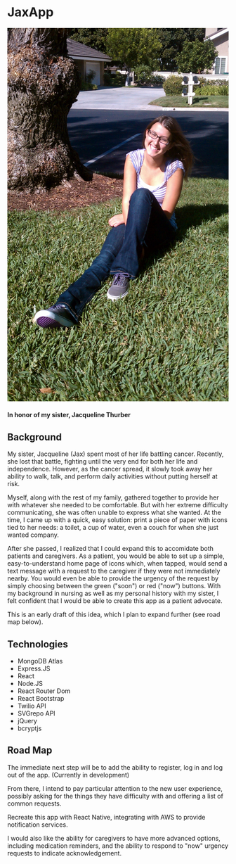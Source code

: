 # JaxApp

![Jacqueline](/public/Jacqueline.jpg "Jacqueline Thurber")

#### In honor of my sister, Jacqueline Thurber

## Background

My sister, Jacqueline (Jax) spent most of her life battling cancer. Recently, she lost that battle, fighting until the very end for both her life and independence. However, as the cancer spread, it slowly took away her ability to walk, talk, and perform daily activities without putting herself at risk.

Myself, along with the rest of my family, gathered together to provide her with whatever she needed to be comfortable. But with her extreme difficulty communicating, she was often unable to express what she wanted. At the time, I came up with a quick, easy solution: print a piece of paper with icons tied to her needs: a toilet, a cup of water, even a couch for when she just wanted company.

After she passed, I realized that I could expand this to accomidate both patients and caregivers. As a patient, you would be able to set up a simple, easy-to-understand home page of icons which, when tapped, would send a text message with a request to the caregiver if they were not immediately nearby. You would even be able to provide the urgency of the request by simply choosing between the green ("soon") or red ("now") buttons. With my background in nursing as well as my personal history with my sister, I felt confident that I would be able to create this app as a patient advocate.

This is an early draft of this idea, which I plan to expand further (see road map below).

## Technologies

- MongoDB Atlas
- Express.JS
- React
- Node.JS
- React Router Dom
- React Bootstrap
- Twilio API
- SVGrepo API
- jQuery
- bcryptjs

<!-- ## Getting Started

~~1. Fork and clone this repository.~~

~~2. cd into the project directory.~~

~~3. npm install~~

~~4. npm run server~~

~~5. npm start~~

~~6. Navigate to http://localhost:3000/~~

Until deployed,  -->

## Road Map

The immediate next step will be to add the ability to register, log in and log out of the app. (Currently in development)

From there, I intend to pay particular attention to the new user experience, possibly asking for the things they have difficulty with and offering a list of common requests.

Recreate this app with React Native, integrating with AWS to provide notification services.

I would also like the ability for caregivers to have more advanced options, including medication reminders, and the ability to respond to "now" urgency requests to indicate acknowledgement.
